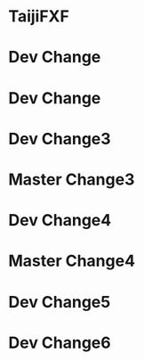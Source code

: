 # TaijiFXF

# Dev Change

# Dev Change


# Dev Change3

# Master Change3


# Dev Change4

# Master Change4

# Dev Change5

# Dev Change6